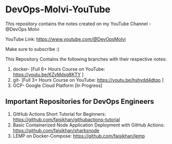 # DevOps-Molvi-YouTube
This repository contains the notes created on my YouTube Channel - @DevOps Molvi

YouTube Link: https://www.youtube.com/@DevOpsMolvi 

Make sure to subscribe :)

This Repository Contains the following branches with their respective notes:

1. docker- [Full 6+ Hours Course on YouTube: https://youtu.be/KZvMdsg8KTY ]
2. git- [Full 3+ Hours Course on YouTube: https://youtu.be/hshvdd4dtqo ]
3. GCP- Google Cloud Platform [In Progress]

## Important Repositories for DevOps Engineers

1. GitHub Actions Short Tutorial for Beginners: https://github.com/faisikhan/githubactions-tutorial
2. Basic Containerized Node Application Deployment with GitHub Actions: https://github.com/faisikhan/sharksnode
3. LEMP on Docker-Compose: https://github.com/faisikhan/lemp

